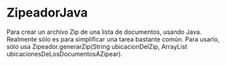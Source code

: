 # ZipeadorJava
Para crear un archivo Zip de una lista de documentos, usando Java.
Realmente sólo es para simplificar una tarea bastante común.
Para usarlo, sólo usa Zipeador.generarZip(String ubicacionDelZip, ArrayList<String> ubicacionesDeLosDocumentosAZipear).
